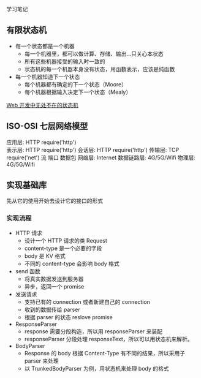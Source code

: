 学习笔记

## 有限状态机
* 每一个状态都是一个机器
    * 每一个机器里，都可以做计算、存储、输出...只关心本状态
    * 所有这些机器接受的输入时一致的
    * 状态机的每一个机器本身没有状态，用函数表示，应该是纯函数
* 每一个机器知道下一个状态
    * 每个机器都有确定的下一个状态（Moore）
    * 每个机器根据输入决定下一个状态（Mealy）

[Web 开发中无处不在的状态机](https://zhuanlan.zhihu.com/p/26524390)

## ISO-OSI 七层网络模型
应用层: HTTP require('http')   
表示层: HTTP require('http')
会话层: HTTP require('http')
传输层: TCP require('net')  流  端口 数据包
网络层: Internet
数据链路层: 4G/5G/Wifi
物理层: 4G/5G/Wifi

## 实现基础库
先从它的使用开始去设计它的接口的形式

### 实现流程
* HTTP 请求
    * 设计一个 HTTP 请求的类 Request
    * content-type 是一个必要的字段
    * body 是 KV 格式
    * 不同的 content-type 会影响 body 格式
 * send 函数
    * 将真实数据发送到服务器
    * 异步，返回一个 promise
 * 发送请求
    * 支持已有的 connection 或者新建自己的 connection
    * 收到的数据传给 parser
    * 根据 parser 的状态 reslove promise
 * ResponseParser
    * response 需要分段构造，所以用 responseParser 来装配
    * responseParser 分段处理 responseText，所以可以用状态机来解析。
 * BodyParser
    * Response 的 body 根据 Content-Type 有不同的结果，所以采用子 parser 来处理
    * 以 TrunkedBodyParser 为例，用状态机来处理 body 的格式

